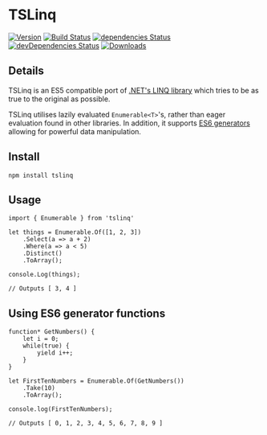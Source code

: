 # TSLinq

[![Version](https://img.shields.io/npm/v/tslinq.svg)](https://npmjs.com/packages/tslinq)
[![Build Status](https://travis-ci.org/rjrudman/TSLinq.svg?branch=master)](https://travis-ci.org/rjrudman/TSLinq)
[![dependencies Status](https://david-dm.org/rjrudman/tslinq/status.svg)](https://david-dm.org/rjrudman/tslinq)
[![devDependencies Status](https://david-dm.org/rjrudman/tslinq/dev-status.svg)](https://david-dm.org/rjrudman/tslinq?type=dev)
[![Downloads](https://img.shields.io/npm/dm/tslinq.svg)](https://npmjs.com/packages/tslinq)

## Details
TSLinq is an ES5 compatible port of [.NET's LINQ library](https://msdn.microsoft.com/en-us/library/bb308959.aspx) which tries to be as true to the original as possible. 

TSLinq utilises lazily evaluated `Enumerable<T>`'s, rather than eager evaluation found in other libraries. In addition, it supports [ES6 generators](https://developer.mozilla.org/en/docs/Web/JavaScript/Reference/Statements/function*) allowing for powerful data manipulation.

## Install

```
npm install tslinq
```

## Usage

```
import { Enumerable } from 'tslinq'

let things = Enumerable.Of([1, 2, 3])
    .Select(a => a + 2)
    .Where(a => a < 5)
    .Distinct()
    .ToArray();
    
console.Log(things);

// Outputs [ 3, 4 ]
```

## Using ES6 generator functions

```
function* GetNumbers() {
    let i = 0;
    while(true) {
        yield i++;
    }
}

let FirstTenNumbers = Enumerable.Of(GetNumbers())
    .Take(10)
    .ToArray();
    
console.log(FirstTenNumbers);

// Outputs [ 0, 1, 2, 3, 4, 5, 6, 7, 8, 9 ]
```
